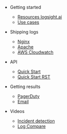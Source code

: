 <!-- docs/_sidebar.md -->

- Getting started
    - [Resources logsight.ai](/file1.md)
    - [Use cases](/file2.md)
  
- Shipping logs
    - [Nginx](/#/sidebarItems/file1.md)
    - [Apache](/#/sidebarItems/file2.md)
    - [AWS Cloudwatch](/#/sidebarItems/file2.md)
  
- API
    - [Quick Start](/#/API/quick_start.md)
    - [Quick Start RST](/#/API/quick_start.rst)
    
- Getting results
    - [PagerDuty](/#/sidebarItems/file1.md)
    - [Email](/#/sidebarItems/file2.md)

- Videos
    - [Incident detection](/#/sidebarItems/file1.md)
    - [Log Compare](/#/sidebarItems/file2.md)
